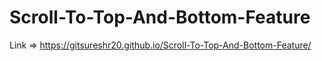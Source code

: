 # Scroll-To-Top-And-Bottom-Feature
Link => https://gitsureshr20.github.io/Scroll-To-Top-And-Bottom-Feature/
